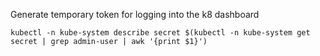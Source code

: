 Generate temporary token for logging into the k8 dashboard

```
kubectl -n kube-system describe secret $(kubectl -n kube-system get secret | grep admin-user | awk '{print $1}')
```
